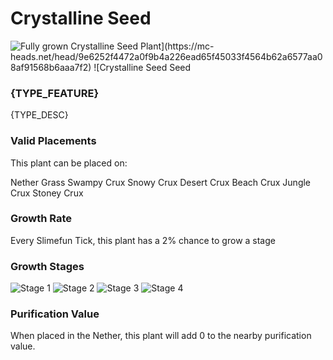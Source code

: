 # Crystalline Seed

![Fully grown $Crystalline Seed Plant](https://mc-heads.net/head/9e6252f4472a0f9b4a226ead65f45033f4564b62a6577aa08af91568b6aaa7f2) ![$Crystalline Seed Seed](https://mc-heads.net/head/db28b2cb42082d1cf1b31a26f9d3855c782d055482a43f675b42435152a95543)

### {TYPE_FEATURE}

{TYPE_DESC}

### Valid Placements

This plant can be placed on:

Nether Grass
Swampy Crux
Snowy Crux
Desert Crux
Beach Crux
Jungle Crux
Stoney Crux


### Growth Rate

Every Slimefun Tick, this plant has a 2% chance to grow a stage

### Growth Stages

![Stage 1](https://mc-heads.net/head/b048aeb2a6cbd9bb649cebf7624312f31ca7a17cedcb7287301035f9af982489) ![Stage 2](https://mc-heads.net/head/5031d15601cd8dfe5071df8019a4e500eb50c47351a3513d492732e203904a4f) ![Stage 3](https://mc-heads.net/head/41ddde952116367d3967e9d8b933d2511126bdc0b221725c677793295d40e91f) ![Stage 4](https://mc-heads.net/head/bd96aafe872e1d229b7cb5d72f227f1d74669b1e73f8160251ecd7e9c23057f5)

### Purification Value

When placed in the Nether, this plant will add 0 to the nearby purification value.
